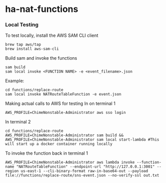 # ha-nat-functions

### Local Testing

To test locally, install the AWS SAM CLI client
```
brew tap aws/tap
brew install aws-sam-cli
```


Build sam and invoke the functions
```
sam build
sam local invoke <FUNCTION NAME> -e <event_filename>.json
```

Example:

```
cd functions/replace-route
sam local invoke NATRouteTableFunction -e event.json
```

Making actual calls to AWS for testing
In on terminal 1
```
AWS_PROFILE=ChimeNonstable-Administrator aws sso login
```
In terminal 2
```
cd functions/replace-route
AWS_PROFILE=ChimeNonstable-Administrator sam build && AWS_PROFILE=ChimeNonstable-Administrator sam local start-lambda #This will start up a docker container running locally
```

To invoke the function back in terminal 1
```
AWS_PROFILE=ChimeNonstable-Administrator aws lambda invoke --function-name "NATRouteTableFunction" --endpoint-url "http://127.0.0.1:3001" --region us-east-1 --cli-binary-format raw-in-base64-out --payload file://functions/replace-route/sns-event.json --no-verify-ssl out.txt
```
